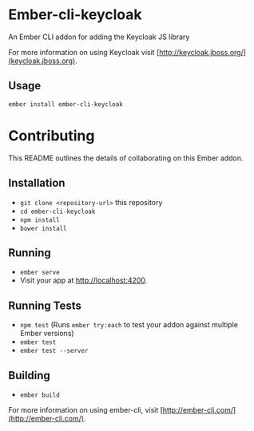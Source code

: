 # Ember-cli-keycloak


An Ember CLI addon for adding the Keycloak JS library

For more information on using Keycloak visit [http://keycloak.jboss.org/](keycloak.jboss.org).


## Usage

    ember install ember-cli-keycloak

# Contributing

This README outlines the details of collaborating on this Ember addon.


## Installation

* `git clone <repository-url>` this repository
* `cd ember-cli-keycloak`
* `npm install`
* `bower install`

## Running

* `ember serve`
* Visit your app at [http://localhost:4200](http://localhost:4200).

## Running Tests

* `npm test` (Runs `ember try:each` to test your addon against multiple Ember versions)
* `ember test`
* `ember test --server`

## Building

* `ember build`

For more information on using ember-cli, visit [http://ember-cli.com/](http://ember-cli.com/).
